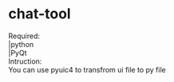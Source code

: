 # chat-tool
Required:<br />
  |python<br />
  |PyQt<br />
Intruction:<br />
  You can use pyuic4 to transfrom ui file to py file
